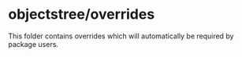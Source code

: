 # objectstree/overrides

This folder contains overrides which will automatically be required by package users.
